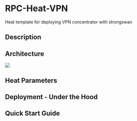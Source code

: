 # RPC-Heat-VPN
Heat template for deploying VPN concentrator with strongswan



## Description




## Architecture
![](http://718016a9d23737f3d804-7671e86526a10735410d8ae5040e7d55.r41.cf1.rackcdn.com/VPN%20architecture%20diagram.png)



## Heat Parameters





## Deployment - Under the Hood





## Quick Start Guide